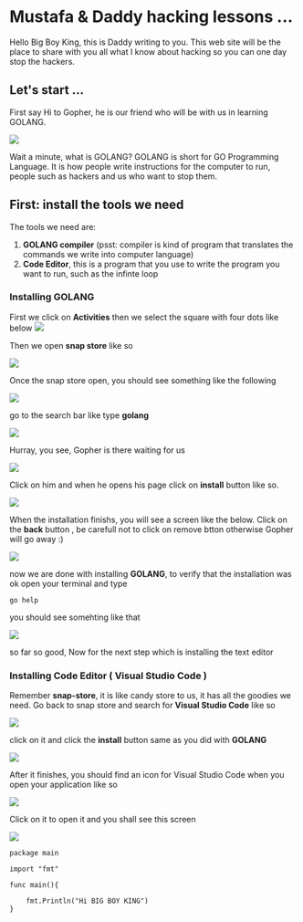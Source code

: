 # Mustafa & Daddy hacking lessons ...

Hello Big Boy King, this is Daddy writing to you. This web site will be the place to share with you all what I know about hacking so you can one day stop the hackers. 

## Let's start ...

First say Hi to Gopher, he is our friend who will be with us in learning GOLANG. 

<img src="images/Golang-1200x500.png">



Wait a minute, what is GOLANG? GOLANG is short for GO Programming Language. It is how people write instructions for the computer to run, people such as hackers and us who want to stop them. 



## First: install the tools we need

The tools we need are: 
1. **GOLANG compiler** (psst: compiler is kind of program that translates the commands we write into computer language)
2. **Code Editor**, this is a program that you use to write the program you want to run, such as the infinte loop 

### Installing GOLANG

First we click on **Activities** then we select the square with four dots like below 
<img src="images/activities.png">

Then we open __snap store__ like so 

<img src="images/snap-store.png">

Once the snap store open, you should see something like the following

<img src="images/snap-store-1.png">

go to the search bar like type __golang__

<img src="images/search.png">

Hurray, you see, Gopher is there waiting for us 

<img src="images/gopher.png">

Click on him and when he opens his page click on __install__ button like so. 

<img src="images/install.png">

When the installation finishs, you will see a screen like the below. Click on the __back__ button , be carefull not to click on remove btton otherwise Gopher will go away :) 

<img src="images/back.png">

now we are done with installing __GOLANG__, to verify that the installation was ok open your terminal and type 
```
go help

```

you should see somehting like that 


<img src="images/go-verify.png">


so far so good, Now for the next step which is installing the text editor 

### Installing Code Editor ( Visual Studio Code )

Remember __snap-store__, it is like candy store to us, it has all the goodies we need. Go back to snap store and search for __Visual Studio Code__ like so

<img src="images/vscode.png">

click on it and click the __install__ button same as you did with __GOLANG__

<img src="images/vs-code-1.png">

After it finishes, you should find an icon for Visual Studio Code when you open your application like so 

<img src="images/vsc-install.png">

Click on it to open it and you shall see this screen 

<img src="images/vsc-run.png">




```
package main

import "fmt" 

func main(){

    fmt.Println("Hi BIG BOY KING")
}
```
